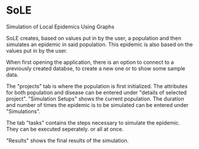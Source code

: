 # SoLE
 Simulation of Local Epidemics Using Graphs

SoLE creates, based on values put in by the user, a population and then simulates an epidemic in said population. This epidemic is also based on the values put in by the user.

When first opening the application, there is an option to connect to a previously created databse, to create a new one or to show some sample data.

The "projects" tab is where the population is first initialized. The attributes for both population and disease can be entered under "details of selected project". "Simulation Setups" shows the current population. The duration and number of times the epidemic is to be simulated can be entered under "Simulations".

The tab "tasks" contains the steps necessary to simulate the epidemic. They can be executed seperately. or all at once.

"Results" shows the final results of the simulation.
